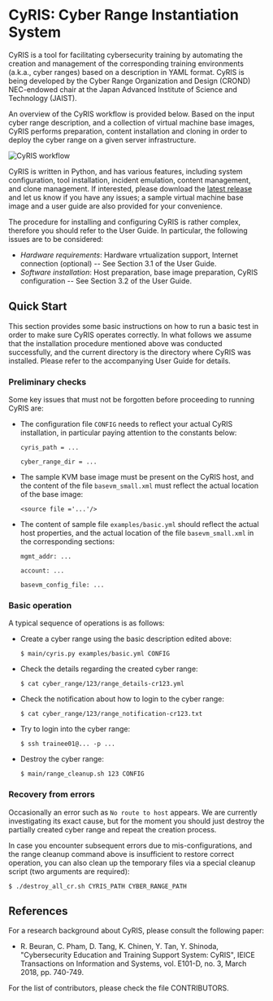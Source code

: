 
# CyRIS: Cyber Range Instantiation System

CyRIS is a tool for facilitating cybersecurity training by automating
the creation and management of the corresponding training environments
(a.k.a., cyber ranges) based on a description in YAML format. CyRIS is
being developed by the Cyber Range Organization and Design (CROND)
NEC-endowed chair at the Japan Advanced Institute of Science and
Technology (JAIST).

An overview of the CyRIS workflow is provided below. Based on the
input cyber range description, and a collection of virtual machine
base images, CyRIS performs preparation, content installation and
cloning in order to deploy the cyber range on a given server
infrastructure.

![CyRIS workflow](https://github.com/crond-jaist/cyris/blob/master/cyris_workflow.png "CyRIS workflow")

CyRIS is written in Python, and has various features, including system
configuration, tool installation, incident emulation, content
management, and clone management. If interested, please download the
[latest release](https://github.com/crond-jaist/cyris/releases/) and
let us know if you have any issues; a sample virtual machine base
image and a user guide are also provided for your convenience.

The procedure for installing and configuring CyRIS is rather complex,
therefore you should refer to the User Guide. In particular, the
following issues are to be considered:

* _Hardware requirements_: Hardware vrtualization support, Internet
  connection (optional) -- See Section 3.1 of the User Guide.
* _Software installation_: Host preparation, base image preparation,
  CyRIS configuration -- See Section 3.2 of the User Guide.


## Quick Start

This section provides some basic instructions on how to run a basic
test in order to make sure CyRIS operates correctly. In what follows
we assume that the installation procedure mentioned above was
conducted successfully, and the current directory is the directory
where CyRIS was installed. Please refer to the accompanying User Guide
for details.

### Preliminary checks

Some key issues that must not be forgotten before proceeding to
running CyRIS are:

* The configuration file `CONFIG` needs to reflect your actual CyRIS
  installation, in particular paying attention to the constants below:

  `cyris_path = ...`
  
  `cyber_range_dir = ...`

* The sample KVM base image must be present on the CyRIS host, and the
  content of the file `basevm_small.xml` must reflect the actual
  location of the base image:

  `<source file ='...'/>`

* The content of sample file `examples/basic.yml` should reflect the
  actual host properties, and the actual location of the file
  `basevm_small.xml` in the corresponding sections:

  `mgmt_addr: ...`

  `account: ...`

  `basevm_config_file: ...`

### Basic operation

A typical sequence of operations is as follows:

* Create a cyber range using the basic description edited above:

  `$ main/cyris.py examples/basic.yml CONFIG`

* Check the details regarding the created cyber range:

  `$ cat cyber_range/123/range_details-cr123.yml`

* Check the notification about how to login to the cyber range:

  `$ cat cyber_range/123/range_notification-cr123.txt`

* Try to login into the cyber range:

  `$ ssh trainee01@... -p ...`

* Destroy the cyber range:

  `$ main/range_cleanup.sh 123 CONFIG`

### Recovery from errors

Occasionally an error such as `No route to host` appears. We are
currently investigating its exact cause, but for the moment you should
just destroy the partially created cyber range and repeat the creation
process.

In case you encounter subsequent errors due to mis-configurations, and
the range cleanup command above is insufficient to restore correct
operation, you can also clean up the temporary files via a special
cleanup script (two arguments are required):

  `$ ./destroy_all_cr.sh CYRIS_PATH CYBER_RANGE_PATH`


## References

For a research background about CyRIS, please consult the following
paper:

* R. Beuran, C. Pham, D. Tang, K. Chinen, Y. Tan, Y. Shinoda,
  "Cybersecurity Education and Training Support System: CyRIS", IEICE
  Transactions on Information and Systems, vol. E101-D, no. 3, March
  2018, pp. 740-749.

For the list of contributors, please check the file CONTRIBUTORS.
